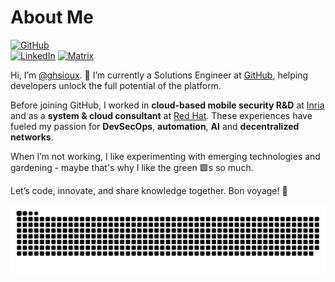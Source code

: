 # About Me  

[![GitHub](https://img.shields.io/badge/GitHub-%40ghsioux-239a3b.svg)](https://github.com/ghsioux)  
[![LinkedIn](https://img.shields.io/badge/LinkedIn-%40ghsioux-0c66c3.svg)](https://www.linkedin.com/in/gaetan-hurel/) 
[![Matrix](https://img.shields.io/badge/Matrix-%40gta%3Apard0x.com-0dbd8b.svg)](https://matrix.to/#/@gta:pard0x.com)

Hi, I’m [@ghsioux](https://github.com/ghsioux). 👋 I’m currently a Solutions Engineer at [GitHub](https://github.com), helping developers unlock the full potential of the platform. 
<!--
Hi, I’m [@ghsioux](https://github.com/ghsioux). 👋 I’m currently a Solutions Engineer at [GitHub](https://github.com), helping developers unlock the full potential of the platform. In parallel, I am also the founder of [pard0x](https://pard0x.com), a venture focused on innovative cloud solutions.
-->

Before joining GitHub, I worked in **cloud-based mobile security R&D** at [Inria](https://www.inria.fr) and as a **system & cloud consultant** at [Red Hat](https://www.redhat.com). These experiences have fueled my passion for **DevSecOps**, **automation**, **AI** and **decentralized networks**.  

When I’m not working, I like experimenting with emerging technologies and gardening - maybe that's why I like the green 🟩s so much.  

Let’s code, innovate, and share knowledge together. Bon voyage! 🚀  


![GitHub Contribution graph - snake game](https://raw.githubusercontent.com/ghsioux/ghsioux/output/github-contribution-grid-snake.svg)

